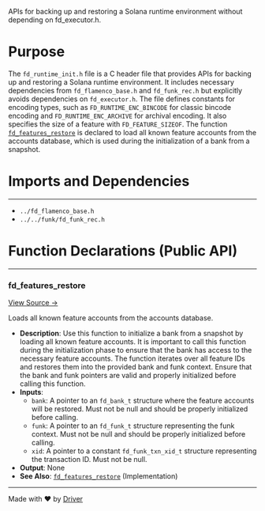 <!--------------------------------------------------------------------------------->
<!-- IMPORTANT: This file is auto-generated by Driver (https://driver.ai). -------->
<!-- Manual edits may be overwritten on future commits. --------------------------->
<!--------------------------------------------------------------------------------->

APIs for backing up and restoring a Solana runtime environment without depending on fd_executor.h.

# Purpose
The `fd_runtime_init.h` file is a C header file that provides APIs for backing up and restoring a Solana runtime environment. It includes necessary dependencies from `fd_flamenco_base.h` and `fd_funk_rec.h` but explicitly avoids dependencies on `fd_executor.h`. The file defines constants for encoding types, such as `FD_RUNTIME_ENC_BINCODE` for classic bincode encoding and `FD_RUNTIME_ENC_ARCHIVE` for archival encoding. It also specifies the size of a feature with `FD_FEATURE_SIZEOF`. The function [`fd_features_restore`](<#fd_features_restore>) is declared to load all known feature accounts from the accounts database, which is used during the initialization of a bank from a snapshot.
# Imports and Dependencies

---
- `../fd_flamenco_base.h`
- `../../funk/fd_funk_rec.h`


# Function Declarations (Public API)

---
### fd\_features\_restore<!-- {{#callable_declaration:fd_features_restore}} -->
[View Source →](<../../../../../src/flamenco/runtime/fd_runtime_init.h#L16>)

Loads all known feature accounts from the accounts database.
- **Description**: Use this function to initialize a bank from a snapshot by loading all known feature accounts. It is important to call this function during the initialization phase to ensure that the bank has access to the necessary feature accounts. The function iterates over all feature IDs and restores them into the provided bank and funk context. Ensure that the bank and funk pointers are valid and properly initialized before calling this function.
- **Inputs**:
    - `bank`: A pointer to an `fd_bank_t` structure where the feature accounts will be restored. Must not be null and should be properly initialized before calling.
    - `funk`: A pointer to an `fd_funk_t` structure representing the funk context. Must not be null and should be properly initialized before calling.
    - `xid`: A pointer to a constant `fd_funk_txn_xid_t` structure representing the transaction ID. Must not be null.
- **Output**: None
- **See Also**: [`fd_features_restore`](<fd_runtime_init.c.md#fd_features_restore>)  (Implementation)



---
Made with ❤️ by [Driver](https://www.driver.ai/)